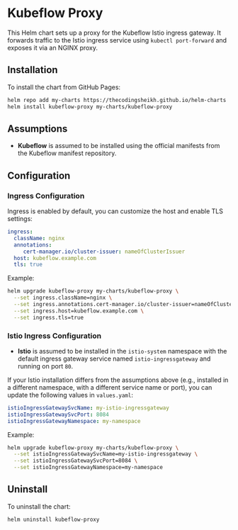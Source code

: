 # Kubeflow Proxy

This Helm chart sets up a proxy for the Kubeflow Istio ingress gateway. It forwards traffic to the Istio ingress service using `kubectl port-forward` and exposes it via an NGINX proxy.

## Installation

To install the chart from GitHub Pages:

```bash
helm repo add my-charts https://thecodingsheikh.github.io/helm-charts
helm install kubeflow-proxy my-charts/kubeflow-proxy
```

## Assumptions

- **Kubeflow** is assumed to be installed using the official manifests from the Kubeflow manifest repository.

## Configuration

### Ingress Configuration

Ingress is enabled by default, you can customize the host and enable TLS settings:

```yaml
ingress:
  className: nginx
  annotations:
     cert-manager.io/cluster-issuer: nameOfClusterIssuer
  host: kubeflow.example.com
  tls: true
```

Example:

```bash
helm upgrade kubeflow-proxy my-charts/kubeflow-proxy \
  --set ingress.className=nginx \
  --set ingress.annotations.cert-manager.io/cluster-issuer=nameOfClusterIssuer \
  --set ingress.host=kubeflow.example.com \
  --set ingress.tls=true
```

### Istio Ingress Configuration

- **Istio** is assumed to be installed in the `istio-system` namespace with the default ingress gateway service named `istio-ingressgateway` and running on port `80`.

If your Istio installation differs from the assumptions above (e.g., installed in a different namespace, with a different service name or port), you can update the following values in `values.yaml`:

```yaml
istioIngressGatewaySvcName: my-istio-ingressgateway
istioIngressGatewaySvcPort: 8084
istioIngressGatewayNamespace: my-namespace
```

Example:

```bash
helm upgrade kubeflow-proxy my-charts/kubeflow-proxy \
  --set istioIngressGatewaySvcName=my-istio-ingressgateway \
  --set istioIngressGatewaySvcPort=8084 \
  --set istioIngressGatewayNamespace=my-namespace
```

## Uninstall

To uninstall the chart:

```bash
helm uninstall kubeflow-proxy
```
